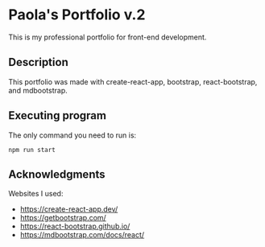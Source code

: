 # Paola's Portfolio v.2

This is my professional portfolio for front-end development. 

## Description

This portfolio was made with create-react-app, bootstrap, react-bootstrap, and mdbootstrap.

## Executing program

The only command you need to run is:

```
npm run start
```

## Acknowledgments

Websites I used:
* https://create-react-app.dev/
* https://getbootstrap.com/
* https://react-bootstrap.github.io/
* https://mdbootstrap.com/docs/react/
